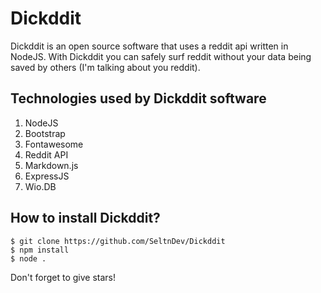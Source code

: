 # Dickddit
Dickddit is an open source software that uses a reddit api written in NodeJS. With Dickddit you can safely surf reddit without your data being saved by others (I'm talking about you reddit).

## **Technologies used by Dickddit software**

 1. NodeJS
 2. Bootstrap
 3. Fontawesome
 4. Reddit API
 5. Markdown.js
 6. ExpressJS
 7. Wio.DB

## How to install Dickddit?
    $ git clone https://github.com/SeltnDev/Dickddit
    $ npm install
    $ node .

Don't forget to give stars!
